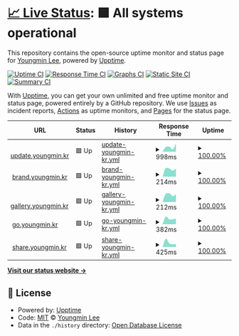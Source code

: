 # [📈 Live Status](https://status.youngmin.kr): <!--live status--> **🟩 All systems operational**

This repository contains the open-source uptime monitor and status page for [Youngmin Lee](https://dev.youngmin.kr), powered by [Upptime](https://github.com/upptime/upptime).

[![Uptime CI](https://github.com/LYNGMN/status/workflows/Uptime%20CI/badge.svg)](https://github.com/LYNGMN/status/actions?query=workflow%3A%22Uptime+CI%22)
[![Response Time CI](https://github.com/LYNGMN/status/workflows/Response%20Time%20CI/badge.svg)](https://github.com/LYNGMN/status/actions?query=workflow%3A%22Response+Time+CI%22)
[![Graphs CI](https://github.com/LYNGMN/status/workflows/Graphs%20CI/badge.svg)](https://github.com/LYNGMN/status/actions?query=workflow%3A%22Graphs+CI%22)
[![Static Site CI](https://github.com/LYNGMN/status/workflows/Static%20Site%20CI/badge.svg)](https://github.com/LYNGMN/status/actions?query=workflow%3A%22Static+Site+CI%22)
[![Summary CI](https://github.com/LYNGMN/status/workflows/Summary%20CI/badge.svg)](https://github.com/LYNGMN/status/actions?query=workflow%3A%22Summary+CI%22)

With [Upptime](https://upptime.js.org), you can get your own unlimited and free uptime monitor and status page, powered entirely by a GitHub repository. We use [Issues](https://github.com/LYNGMN/status/issues) as incident reports, [Actions](https://github.com/LYNGMN/status/actions) as uptime monitors, and [Pages](https://status.youngmin.kr) for the status page.

<!--start: status pages-->
<!-- This summary is generated by Upptime (https://github.com/upptime/upptime) -->
<!-- Do not edit this manually, your changes will be overwritten -->
<!-- prettier-ignore -->
| URL | Status | History | Response Time | Uptime |
| --- | ------ | ------- | ------------- | ------ |
| <img alt="" src="https://icons.duckduckgo.com/ip3/update.youngmin.kr.ico" height="13"> [update.youngmin.kr](https://update.youngmin.kr/) | 🟩 Up | [update-youngmin-kr.yml](https://github.com/LYNGMN/status/commits/HEAD/history/update-youngmin-kr.yml) | <details><summary><img alt="Response time graph" src="./graphs/update-youngmin-kr/response-time-week.png" height="20"> 998ms</summary><br><a href="https://status.youngmin.kr/history/update-youngmin-kr"><img alt="Response time 957" src="https://img.shields.io/endpoint?url=https%3A%2F%2Fraw.githubusercontent.com%2FLYNGMN%2Fstatus%2FHEAD%2Fapi%2Fupdate-youngmin-kr%2Fresponse-time.json"></a><br><a href="https://status.youngmin.kr/history/update-youngmin-kr"><img alt="24-hour response time 1605" src="https://img.shields.io/endpoint?url=https%3A%2F%2Fraw.githubusercontent.com%2FLYNGMN%2Fstatus%2FHEAD%2Fapi%2Fupdate-youngmin-kr%2Fresponse-time-day.json"></a><br><a href="https://status.youngmin.kr/history/update-youngmin-kr"><img alt="7-day response time 998" src="https://img.shields.io/endpoint?url=https%3A%2F%2Fraw.githubusercontent.com%2FLYNGMN%2Fstatus%2FHEAD%2Fapi%2Fupdate-youngmin-kr%2Fresponse-time-week.json"></a><br><a href="https://status.youngmin.kr/history/update-youngmin-kr"><img alt="30-day response time 897" src="https://img.shields.io/endpoint?url=https%3A%2F%2Fraw.githubusercontent.com%2FLYNGMN%2Fstatus%2FHEAD%2Fapi%2Fupdate-youngmin-kr%2Fresponse-time-month.json"></a><br><a href="https://status.youngmin.kr/history/update-youngmin-kr"><img alt="1-year response time 957" src="https://img.shields.io/endpoint?url=https%3A%2F%2Fraw.githubusercontent.com%2FLYNGMN%2Fstatus%2FHEAD%2Fapi%2Fupdate-youngmin-kr%2Fresponse-time-year.json"></a></details> | <details><summary><a href="https://status.youngmin.kr/history/update-youngmin-kr">100.00%</a></summary><a href="https://status.youngmin.kr/history/update-youngmin-kr"><img alt="All-time uptime 100.00%" src="https://img.shields.io/endpoint?url=https%3A%2F%2Fraw.githubusercontent.com%2FLYNGMN%2Fstatus%2FHEAD%2Fapi%2Fupdate-youngmin-kr%2Fuptime.json"></a><br><a href="https://status.youngmin.kr/history/update-youngmin-kr"><img alt="24-hour uptime 100.00%" src="https://img.shields.io/endpoint?url=https%3A%2F%2Fraw.githubusercontent.com%2FLYNGMN%2Fstatus%2FHEAD%2Fapi%2Fupdate-youngmin-kr%2Fuptime-day.json"></a><br><a href="https://status.youngmin.kr/history/update-youngmin-kr"><img alt="7-day uptime 100.00%" src="https://img.shields.io/endpoint?url=https%3A%2F%2Fraw.githubusercontent.com%2FLYNGMN%2Fstatus%2FHEAD%2Fapi%2Fupdate-youngmin-kr%2Fuptime-week.json"></a><br><a href="https://status.youngmin.kr/history/update-youngmin-kr"><img alt="30-day uptime 100.00%" src="https://img.shields.io/endpoint?url=https%3A%2F%2Fraw.githubusercontent.com%2FLYNGMN%2Fstatus%2FHEAD%2Fapi%2Fupdate-youngmin-kr%2Fuptime-month.json"></a><br><a href="https://status.youngmin.kr/history/update-youngmin-kr"><img alt="1-year uptime 100.00%" src="https://img.shields.io/endpoint?url=https%3A%2F%2Fraw.githubusercontent.com%2FLYNGMN%2Fstatus%2FHEAD%2Fapi%2Fupdate-youngmin-kr%2Fuptime-year.json"></a></details>
| <img alt="" src="https://icons.duckduckgo.com/ip3/brand.youngmin.kr.ico" height="13"> [brand.youngmin.kr](https://brand.youngmin.kr/) | 🟩 Up | [brand-youngmin-kr.yml](https://github.com/LYNGMN/status/commits/HEAD/history/brand-youngmin-kr.yml) | <details><summary><img alt="Response time graph" src="./graphs/brand-youngmin-kr/response-time-week.png" height="20"> 214ms</summary><br><a href="https://status.youngmin.kr/history/brand-youngmin-kr"><img alt="Response time 234" src="https://img.shields.io/endpoint?url=https%3A%2F%2Fraw.githubusercontent.com%2FLYNGMN%2Fstatus%2FHEAD%2Fapi%2Fbrand-youngmin-kr%2Fresponse-time.json"></a><br><a href="https://status.youngmin.kr/history/brand-youngmin-kr"><img alt="24-hour response time 224" src="https://img.shields.io/endpoint?url=https%3A%2F%2Fraw.githubusercontent.com%2FLYNGMN%2Fstatus%2FHEAD%2Fapi%2Fbrand-youngmin-kr%2Fresponse-time-day.json"></a><br><a href="https://status.youngmin.kr/history/brand-youngmin-kr"><img alt="7-day response time 214" src="https://img.shields.io/endpoint?url=https%3A%2F%2Fraw.githubusercontent.com%2FLYNGMN%2Fstatus%2FHEAD%2Fapi%2Fbrand-youngmin-kr%2Fresponse-time-week.json"></a><br><a href="https://status.youngmin.kr/history/brand-youngmin-kr"><img alt="30-day response time 257" src="https://img.shields.io/endpoint?url=https%3A%2F%2Fraw.githubusercontent.com%2FLYNGMN%2Fstatus%2FHEAD%2Fapi%2Fbrand-youngmin-kr%2Fresponse-time-month.json"></a><br><a href="https://status.youngmin.kr/history/brand-youngmin-kr"><img alt="1-year response time 234" src="https://img.shields.io/endpoint?url=https%3A%2F%2Fraw.githubusercontent.com%2FLYNGMN%2Fstatus%2FHEAD%2Fapi%2Fbrand-youngmin-kr%2Fresponse-time-year.json"></a></details> | <details><summary><a href="https://status.youngmin.kr/history/brand-youngmin-kr">100.00%</a></summary><a href="https://status.youngmin.kr/history/brand-youngmin-kr"><img alt="All-time uptime 100.00%" src="https://img.shields.io/endpoint?url=https%3A%2F%2Fraw.githubusercontent.com%2FLYNGMN%2Fstatus%2FHEAD%2Fapi%2Fbrand-youngmin-kr%2Fuptime.json"></a><br><a href="https://status.youngmin.kr/history/brand-youngmin-kr"><img alt="24-hour uptime 100.00%" src="https://img.shields.io/endpoint?url=https%3A%2F%2Fraw.githubusercontent.com%2FLYNGMN%2Fstatus%2FHEAD%2Fapi%2Fbrand-youngmin-kr%2Fuptime-day.json"></a><br><a href="https://status.youngmin.kr/history/brand-youngmin-kr"><img alt="7-day uptime 100.00%" src="https://img.shields.io/endpoint?url=https%3A%2F%2Fraw.githubusercontent.com%2FLYNGMN%2Fstatus%2FHEAD%2Fapi%2Fbrand-youngmin-kr%2Fuptime-week.json"></a><br><a href="https://status.youngmin.kr/history/brand-youngmin-kr"><img alt="30-day uptime 100.00%" src="https://img.shields.io/endpoint?url=https%3A%2F%2Fraw.githubusercontent.com%2FLYNGMN%2Fstatus%2FHEAD%2Fapi%2Fbrand-youngmin-kr%2Fuptime-month.json"></a><br><a href="https://status.youngmin.kr/history/brand-youngmin-kr"><img alt="1-year uptime 100.00%" src="https://img.shields.io/endpoint?url=https%3A%2F%2Fraw.githubusercontent.com%2FLYNGMN%2Fstatus%2FHEAD%2Fapi%2Fbrand-youngmin-kr%2Fuptime-year.json"></a></details>
| <img alt="" src="https://icons.duckduckgo.com/ip3/gallery.youngmin.kr.ico" height="13"> [gallery.youngmin.kr](https://gallery.youngmin.kr/) | 🟩 Up | [gallery-youngmin-kr.yml](https://github.com/LYNGMN/status/commits/HEAD/history/gallery-youngmin-kr.yml) | <details><summary><img alt="Response time graph" src="./graphs/gallery-youngmin-kr/response-time-week.png" height="20"> 212ms</summary><br><a href="https://status.youngmin.kr/history/gallery-youngmin-kr"><img alt="Response time 214" src="https://img.shields.io/endpoint?url=https%3A%2F%2Fraw.githubusercontent.com%2FLYNGMN%2Fstatus%2FHEAD%2Fapi%2Fgallery-youngmin-kr%2Fresponse-time.json"></a><br><a href="https://status.youngmin.kr/history/gallery-youngmin-kr"><img alt="24-hour response time 210" src="https://img.shields.io/endpoint?url=https%3A%2F%2Fraw.githubusercontent.com%2FLYNGMN%2Fstatus%2FHEAD%2Fapi%2Fgallery-youngmin-kr%2Fresponse-time-day.json"></a><br><a href="https://status.youngmin.kr/history/gallery-youngmin-kr"><img alt="7-day response time 212" src="https://img.shields.io/endpoint?url=https%3A%2F%2Fraw.githubusercontent.com%2FLYNGMN%2Fstatus%2FHEAD%2Fapi%2Fgallery-youngmin-kr%2Fresponse-time-week.json"></a><br><a href="https://status.youngmin.kr/history/gallery-youngmin-kr"><img alt="30-day response time 198" src="https://img.shields.io/endpoint?url=https%3A%2F%2Fraw.githubusercontent.com%2FLYNGMN%2Fstatus%2FHEAD%2Fapi%2Fgallery-youngmin-kr%2Fresponse-time-month.json"></a><br><a href="https://status.youngmin.kr/history/gallery-youngmin-kr"><img alt="1-year response time 214" src="https://img.shields.io/endpoint?url=https%3A%2F%2Fraw.githubusercontent.com%2FLYNGMN%2Fstatus%2FHEAD%2Fapi%2Fgallery-youngmin-kr%2Fresponse-time-year.json"></a></details> | <details><summary><a href="https://status.youngmin.kr/history/gallery-youngmin-kr">100.00%</a></summary><a href="https://status.youngmin.kr/history/gallery-youngmin-kr"><img alt="All-time uptime 100.00%" src="https://img.shields.io/endpoint?url=https%3A%2F%2Fraw.githubusercontent.com%2FLYNGMN%2Fstatus%2FHEAD%2Fapi%2Fgallery-youngmin-kr%2Fuptime.json"></a><br><a href="https://status.youngmin.kr/history/gallery-youngmin-kr"><img alt="24-hour uptime 100.00%" src="https://img.shields.io/endpoint?url=https%3A%2F%2Fraw.githubusercontent.com%2FLYNGMN%2Fstatus%2FHEAD%2Fapi%2Fgallery-youngmin-kr%2Fuptime-day.json"></a><br><a href="https://status.youngmin.kr/history/gallery-youngmin-kr"><img alt="7-day uptime 100.00%" src="https://img.shields.io/endpoint?url=https%3A%2F%2Fraw.githubusercontent.com%2FLYNGMN%2Fstatus%2FHEAD%2Fapi%2Fgallery-youngmin-kr%2Fuptime-week.json"></a><br><a href="https://status.youngmin.kr/history/gallery-youngmin-kr"><img alt="30-day uptime 100.00%" src="https://img.shields.io/endpoint?url=https%3A%2F%2Fraw.githubusercontent.com%2FLYNGMN%2Fstatus%2FHEAD%2Fapi%2Fgallery-youngmin-kr%2Fuptime-month.json"></a><br><a href="https://status.youngmin.kr/history/gallery-youngmin-kr"><img alt="1-year uptime 100.00%" src="https://img.shields.io/endpoint?url=https%3A%2F%2Fraw.githubusercontent.com%2FLYNGMN%2Fstatus%2FHEAD%2Fapi%2Fgallery-youngmin-kr%2Fuptime-year.json"></a></details>
| <img alt="" src="https://icons.duckduckgo.com/ip3/go.youngmin.kr.ico" height="13"> [go.youngmin.kr](https://go.youngmin.kr/) | 🟩 Up | [go-youngmin-kr.yml](https://github.com/LYNGMN/status/commits/HEAD/history/go-youngmin-kr.yml) | <details><summary><img alt="Response time graph" src="./graphs/go-youngmin-kr/response-time-week.png" height="20"> 382ms</summary><br><a href="https://status.youngmin.kr/history/go-youngmin-kr"><img alt="Response time 347" src="https://img.shields.io/endpoint?url=https%3A%2F%2Fraw.githubusercontent.com%2FLYNGMN%2Fstatus%2FHEAD%2Fapi%2Fgo-youngmin-kr%2Fresponse-time.json"></a><br><a href="https://status.youngmin.kr/history/go-youngmin-kr"><img alt="24-hour response time 366" src="https://img.shields.io/endpoint?url=https%3A%2F%2Fraw.githubusercontent.com%2FLYNGMN%2Fstatus%2FHEAD%2Fapi%2Fgo-youngmin-kr%2Fresponse-time-day.json"></a><br><a href="https://status.youngmin.kr/history/go-youngmin-kr"><img alt="7-day response time 382" src="https://img.shields.io/endpoint?url=https%3A%2F%2Fraw.githubusercontent.com%2FLYNGMN%2Fstatus%2FHEAD%2Fapi%2Fgo-youngmin-kr%2Fresponse-time-week.json"></a><br><a href="https://status.youngmin.kr/history/go-youngmin-kr"><img alt="30-day response time 363" src="https://img.shields.io/endpoint?url=https%3A%2F%2Fraw.githubusercontent.com%2FLYNGMN%2Fstatus%2FHEAD%2Fapi%2Fgo-youngmin-kr%2Fresponse-time-month.json"></a><br><a href="https://status.youngmin.kr/history/go-youngmin-kr"><img alt="1-year response time 347" src="https://img.shields.io/endpoint?url=https%3A%2F%2Fraw.githubusercontent.com%2FLYNGMN%2Fstatus%2FHEAD%2Fapi%2Fgo-youngmin-kr%2Fresponse-time-year.json"></a></details> | <details><summary><a href="https://status.youngmin.kr/history/go-youngmin-kr">100.00%</a></summary><a href="https://status.youngmin.kr/history/go-youngmin-kr"><img alt="All-time uptime 100.00%" src="https://img.shields.io/endpoint?url=https%3A%2F%2Fraw.githubusercontent.com%2FLYNGMN%2Fstatus%2FHEAD%2Fapi%2Fgo-youngmin-kr%2Fuptime.json"></a><br><a href="https://status.youngmin.kr/history/go-youngmin-kr"><img alt="24-hour uptime 100.00%" src="https://img.shields.io/endpoint?url=https%3A%2F%2Fraw.githubusercontent.com%2FLYNGMN%2Fstatus%2FHEAD%2Fapi%2Fgo-youngmin-kr%2Fuptime-day.json"></a><br><a href="https://status.youngmin.kr/history/go-youngmin-kr"><img alt="7-day uptime 100.00%" src="https://img.shields.io/endpoint?url=https%3A%2F%2Fraw.githubusercontent.com%2FLYNGMN%2Fstatus%2FHEAD%2Fapi%2Fgo-youngmin-kr%2Fuptime-week.json"></a><br><a href="https://status.youngmin.kr/history/go-youngmin-kr"><img alt="30-day uptime 100.00%" src="https://img.shields.io/endpoint?url=https%3A%2F%2Fraw.githubusercontent.com%2FLYNGMN%2Fstatus%2FHEAD%2Fapi%2Fgo-youngmin-kr%2Fuptime-month.json"></a><br><a href="https://status.youngmin.kr/history/go-youngmin-kr"><img alt="1-year uptime 100.00%" src="https://img.shields.io/endpoint?url=https%3A%2F%2Fraw.githubusercontent.com%2FLYNGMN%2Fstatus%2FHEAD%2Fapi%2Fgo-youngmin-kr%2Fuptime-year.json"></a></details>
| <img alt="" src="https://icons.duckduckgo.com/ip3/share.youngmin.kr.ico" height="13"> [share.youngmin.kr](https://share.youngmin.kr/) | 🟩 Up | [share-youngmin-kr.yml](https://github.com/LYNGMN/status/commits/HEAD/history/share-youngmin-kr.yml) | <details><summary><img alt="Response time graph" src="./graphs/share-youngmin-kr/response-time-week.png" height="20"> 425ms</summary><br><a href="https://status.youngmin.kr/history/share-youngmin-kr"><img alt="Response time 340" src="https://img.shields.io/endpoint?url=https%3A%2F%2Fraw.githubusercontent.com%2FLYNGMN%2Fstatus%2FHEAD%2Fapi%2Fshare-youngmin-kr%2Fresponse-time.json"></a><br><a href="https://status.youngmin.kr/history/share-youngmin-kr"><img alt="24-hour response time 275" src="https://img.shields.io/endpoint?url=https%3A%2F%2Fraw.githubusercontent.com%2FLYNGMN%2Fstatus%2FHEAD%2Fapi%2Fshare-youngmin-kr%2Fresponse-time-day.json"></a><br><a href="https://status.youngmin.kr/history/share-youngmin-kr"><img alt="7-day response time 425" src="https://img.shields.io/endpoint?url=https%3A%2F%2Fraw.githubusercontent.com%2FLYNGMN%2Fstatus%2FHEAD%2Fapi%2Fshare-youngmin-kr%2Fresponse-time-week.json"></a><br><a href="https://status.youngmin.kr/history/share-youngmin-kr"><img alt="30-day response time 369" src="https://img.shields.io/endpoint?url=https%3A%2F%2Fraw.githubusercontent.com%2FLYNGMN%2Fstatus%2FHEAD%2Fapi%2Fshare-youngmin-kr%2Fresponse-time-month.json"></a><br><a href="https://status.youngmin.kr/history/share-youngmin-kr"><img alt="1-year response time 340" src="https://img.shields.io/endpoint?url=https%3A%2F%2Fraw.githubusercontent.com%2FLYNGMN%2Fstatus%2FHEAD%2Fapi%2Fshare-youngmin-kr%2Fresponse-time-year.json"></a></details> | <details><summary><a href="https://status.youngmin.kr/history/share-youngmin-kr">100.00%</a></summary><a href="https://status.youngmin.kr/history/share-youngmin-kr"><img alt="All-time uptime 98.88%" src="https://img.shields.io/endpoint?url=https%3A%2F%2Fraw.githubusercontent.com%2FLYNGMN%2Fstatus%2FHEAD%2Fapi%2Fshare-youngmin-kr%2Fuptime.json"></a><br><a href="https://status.youngmin.kr/history/share-youngmin-kr"><img alt="24-hour uptime 100.00%" src="https://img.shields.io/endpoint?url=https%3A%2F%2Fraw.githubusercontent.com%2FLYNGMN%2Fstatus%2FHEAD%2Fapi%2Fshare-youngmin-kr%2Fuptime-day.json"></a><br><a href="https://status.youngmin.kr/history/share-youngmin-kr"><img alt="7-day uptime 100.00%" src="https://img.shields.io/endpoint?url=https%3A%2F%2Fraw.githubusercontent.com%2FLYNGMN%2Fstatus%2FHEAD%2Fapi%2Fshare-youngmin-kr%2Fuptime-week.json"></a><br><a href="https://status.youngmin.kr/history/share-youngmin-kr"><img alt="30-day uptime 100.00%" src="https://img.shields.io/endpoint?url=https%3A%2F%2Fraw.githubusercontent.com%2FLYNGMN%2Fstatus%2FHEAD%2Fapi%2Fshare-youngmin-kr%2Fuptime-month.json"></a><br><a href="https://status.youngmin.kr/history/share-youngmin-kr"><img alt="1-year uptime 98.88%" src="https://img.shields.io/endpoint?url=https%3A%2F%2Fraw.githubusercontent.com%2FLYNGMN%2Fstatus%2FHEAD%2Fapi%2Fshare-youngmin-kr%2Fuptime-year.json"></a></details>

<!--end: status pages-->

[**Visit our status website →**](https://status.youngmin.kr)

## 📄 License

- Powered by: [Upptime](https://github.com/upptime/upptime)
- Code: [MIT](./LICENSE) © [Youngmin Lee](https://dev.youngmin.kr)
- Data in the `./history` directory: [Open Database License](https://opendatacommons.org/licenses/odbl/1-0/)
